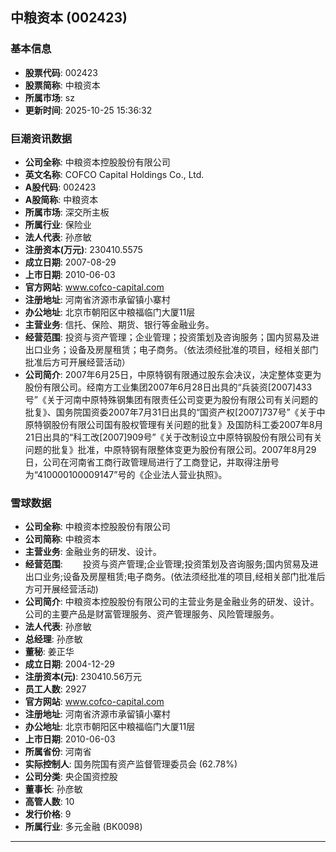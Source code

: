 ## 中粮资本 (002423)

### 基本信息

- **股票代码**: 002423
- **股票简称**: 中粮资本
- **所属市场**: sz
- **更新时间**: 2025-10-25 15:36:32

### 巨潮资讯数据

- **公司全称**: 中粮资本控股股份有限公司
- **英文名称**: COFCO Capital Holdings Co., Ltd.
- **A股代码**: 002423
- **A股简称**: 中粮资本
- **所属市场**: 深交所主板
- **所属行业**: 保险业
- **法人代表**: 孙彦敏
- **注册资本(万元)**: 230410.5575
- **成立日期**: 2007-08-29
- **上市日期**: 2010-06-03
- **官方网站**: www.cofco-capital.com
- **注册地址**: 河南省济源市承留镇小寨村
- **办公地址**: 北京市朝阳区中粮福临门大厦11层
- **主营业务**: 信托、保险、期货、银行等金融业务。
- **经营范围**: 投资与资产管理；企业管理；投资策划及咨询服务；国内贸易及进出口业务；设备及房屋租赁；电子商务。（依法须经批准的项目，经相关部门批准后方可开展经营活动）
- **公司简介**: 2007年6月25日，中原特钢有限通过股东会决议，决定整体变更为股份有限公司。经南方工业集团2007年6月28日出具的“兵装资[2007]433号”《关于河南中原特殊钢集团有限责任公司变更为股份有限公司有关问题的批复》、国务院国资委2007年7月31日出具的“国资产权[2007]737号”《关于中原特钢股份有限公司国有股权管理有关问题的批复》及国防科工委2007年8月21日出具的“科工改[2007]909号”《关于改制设立中原特钢股份有限公司有关问题的批复》批准，中原特钢有限整体变更为股份有限公司。2007年8月29日，公司在河南省工商行政管理局进行了工商登记，并取得注册号为“410000100009147”号的《企业法人营业执照》。

### 雪球数据

- **公司全称**: 中粮资本控股股份有限公司
- **公司简称**: 中粮资本
- **主营业务**: 金融业务的研发、设计。
- **经营范围**: 　　投资与资产管理;企业管理;投资策划及咨询服务;国内贸易及进出口业务;设备及房屋租赁;电子商务。(依法须经批准的项目,经相关部门批准后方可开展经营活动)
- **公司简介**: 中粮资本控股股份有限公司的主营业务是金融业务的研发、设计。公司的主要产品是财富管理服务、资产管理服务、风险管理服务。
- **法人代表**: 孙彦敏
- **总经理**: 孙彦敏
- **董秘**: 姜正华
- **成立日期**: 2004-12-29
- **注册资本(元)**: 230410.56万元
- **员工人数**: 2927
- **官方网站**: www.cofco-capital.com
- **注册地址**: 河南省济源市承留镇小寨村
- **办公地址**: 北京市朝阳区中粮福临门大厦11层
- **上市日期**: 2010-06-03
- **所属省份**: 河南省
- **实际控制人**: 国务院国有资产监督管理委员会 (62.78%)
- **公司分类**: 央企国资控股
- **董事长**: 孙彦敏
- **高管人数**: 10
- **发行价格**: 9
- **所属行业**: 多元金融 (BK0098)

---